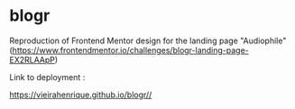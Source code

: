 # blogr

Reproduction of Frontend Mentor design for the landing page "Audiophile" (https://www.frontendmentor.io/challenges/blogr-landing-page-EX2RLAApP)

Link to deployment :

https://vieirahenrique.github.io/blogr//
